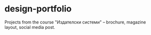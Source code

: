 # design-portfolio
Projects from the course "Издателски системи" – brochure, magazine layout, social media post. 
